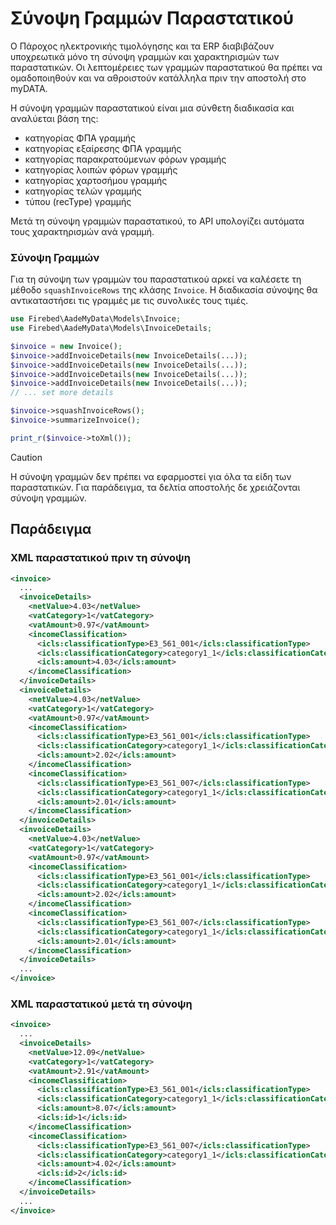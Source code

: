# Σύνοψη Γραμμών Παραστατικού

Ο Πάροχος ηλεκτρονικής τιμολόγησης και τα ERP διαβιβάζουν υποχρεωτικά μόνο τη σύνοψη 
γραμμών και χαρακτηρισμών των παραστατικών. Οι λεπτομέρειες των γραμμών παραστατικού
θα πρέπει να ομαδοποιηθούν και να αθροιστούν κατάλληλα πριν την αποστολή στο myDATA.

Η σύνοψη γραμμών παραστατικού είναι μια σύνθετη διαδικασία και αναλύεται βάση της:
- κατηγορίας ΦΠΑ γραμμής
- κατηγορίας εξαίρεσης ΦΠΑ γραμμής
- κατηγορίας παρακρατούμενων φόρων γραμμής
- κατηγορίας λοιπών φόρων γραμμής
- κατηγορίας χαρτοσήμου γραμμής
- κατηγορίας τελών γραμμής
- τύπου (recType) γραμμής

Μετά τη σύνοψη γραμμών παραστατικού, το API υπολογίζει αυτόματα τους χαρακτηρισμών ανά γραμμή.

### Σύνοψη Γραμμών

Για τη σύνοψη των γραμμών του παραστατικού αρκεί να καλέσετε τη μέθοδο `squashInvoiceRows` της κλάσης `Invoice`.
Η διαδικασία σύνοψης θα αντικαταστήσει τις γραμμές με τις συνολικές τους τιμές.

```php
use Firebed\AadeMyData\Models\Invoice;
use Firebed\AadeMyData\Models\InvoiceDetails;

$invoice = new Invoice();
$invoice->addInvoiceDetails(new InvoiceDetails(...));
$invoice->addInvoiceDetails(new InvoiceDetails(...));
$invoice->addInvoiceDetails(new InvoiceDetails(...));
$invoice->addInvoiceDetails(new InvoiceDetails(...));
// ... set more details

$invoice->squashInvoiceRows();
$invoice->summarizeInvoice();

print_r($invoice->toXml());
```

> [!CAUTION]
> Η σύνοψη γραμμών δεν πρέπει να εφαρμοστεί για όλα τα είδη των παραστατικών.
> Για παράδειγμα, τα δελτία αποστολής δε χρειάζονται σύνοψη γραμμών. 

## Παράδειγμα

### XML παραστατικού πριν τη σύνοψη

```xml
<invoice>
  ...
  <invoiceDetails>
    <netValue>4.03</netValue>
    <vatCategory>1</vatCategory>
    <vatAmount>0.97</vatAmount>
    <incomeClassification>
      <icls:classificationType>E3_561_001</icls:classificationType>
      <icls:classificationCategory>category1_1</icls:classificationCategory>
      <icls:amount>4.03</icls:amount>
    </incomeClassification>
  </invoiceDetails>
  <invoiceDetails>
    <netValue>4.03</netValue>
    <vatCategory>1</vatCategory>
    <vatAmount>0.97</vatAmount>
    <incomeClassification>
      <icls:classificationType>E3_561_001</icls:classificationType>
      <icls:classificationCategory>category1_1</icls:classificationCategory>
      <icls:amount>2.02</icls:amount>
    </incomeClassification>
    <incomeClassification>
      <icls:classificationType>E3_561_007</icls:classificationType>
      <icls:classificationCategory>category1_1</icls:classificationCategory>
      <icls:amount>2.01</icls:amount>
    </incomeClassification>
  </invoiceDetails>
  <invoiceDetails>
    <netValue>4.03</netValue>
    <vatCategory>1</vatCategory>
    <vatAmount>0.97</vatAmount>
    <incomeClassification>
      <icls:classificationType>E3_561_001</icls:classificationType>
      <icls:classificationCategory>category1_1</icls:classificationCategory>
      <icls:amount>2.02</icls:amount>
    </incomeClassification>
    <incomeClassification>
      <icls:classificationType>E3_561_007</icls:classificationType>
      <icls:classificationCategory>category1_1</icls:classificationCategory>
      <icls:amount>2.01</icls:amount>
    </incomeClassification>
  </invoiceDetails>
  ...
</invoice>
  ```

### XML παραστατικού μετά τη σύνοψη

```xml
<invoice>
  ...
  <invoiceDetails>
    <netValue>12.09</netValue>
    <vatCategory>1</vatCategory>
    <vatAmount>2.91</vatAmount>
    <incomeClassification>
      <icls:classificationType>E3_561_001</icls:classificationType>
      <icls:classificationCategory>category1_1</icls:classificationCategory>
      <icls:amount>8.07</icls:amount>
      <icls:id>1</icls:id>
    </incomeClassification>
    <incomeClassification>
      <icls:classificationType>E3_561_007</icls:classificationType>
      <icls:classificationCategory>category1_1</icls:classificationCategory>
      <icls:amount>4.02</icls:amount>
      <icls:id>2</icls:id>
    </incomeClassification>
  </invoiceDetails>
  ...
</invoice>
```
